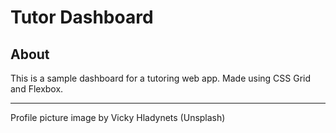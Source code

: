 # Tutor Dashboard
## About
This is a sample dashboard for a tutoring web app.
Made using CSS Grid and Flexbox.

---

Profile picture image by Vicky Hladynets (Unsplash)